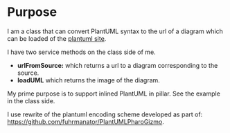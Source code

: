 # Purpose
I am a class that can convert PlantUML syntax to the url of a diagram which can be loaded of the [plantuml site](http://plantuml.com/).


I have two service methods on the class side of me.

- **urlFromSource:**  which returns a url to a diagram corresponding to the source.
- **loadUML**  which returns the image of the diagram.

My prime purpose is to support inlined PlantUML in pillar. See the example in the class side.

I use rewrite of the plantuml encoding scheme developed as part of:
https://github.com/fuhrmanator/PlantUMLPharoGizmo.
